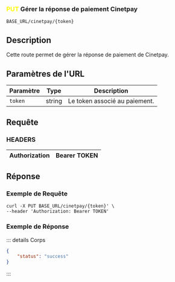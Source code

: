 
### <span style="color:yellow">PUT</span> Gérer la réponse de paiement Cinetpay

````
BASE_URL/cinetpay/{token}
````

## Description

Cette route permet de gérer la réponse de paiement de Cinetpay.

## Paramètres de l'URL

| Paramètre   | Type   | Description                                  |
| ----------- | ------ | -------------------------------------------- |
| `token`      | string | Le token associé au paiement.                    |

## Requête

### HEADERS

| Authorization | Bearer TOKEN |
| ------------- | ----------- |

## Réponse

### Exemple de Requête

```curl
curl -X PUT BASE_URL/cinetpay/{token}' \
--header 'Authorization: Bearer TOKEN'
```

### Exemple de Réponse

::: details Corps  

```json
{
    "status": "success"
}
```

:::
